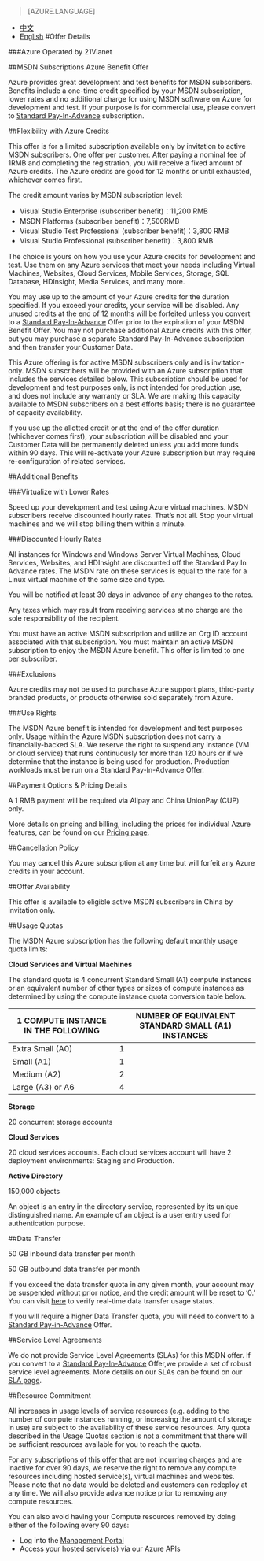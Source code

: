 <properties
	pageTitle=""
    description=""
    services=""
    documentationCenter=""
    authors=""
    manager=""
    editor=""
    tags=""/>

<tags ms.service="legal" ms.date="" wacn.date="" wacn.lang="en"/>

> [AZURE.LANGUAGE]
- [中文](/offers/ms-mc-arz-msdn/)
- [English](/offers/ms-mc-arz-msdn-en/)
#Offer Details

###Azure Operated by 21Vianet

##MSDN Subscriptions Azure Benefit Offer

Azure provides great development and test benefits for MSDN subscribers. Benefits include a one-time credit specified by your MSDN subscription, lower rates and no additional charge for using MSDN software on Azure for development and test. If your purpose is for commercial use, please convert to [Standard Pay-In-Advance](https://www.azure.cn/offers/ms-mc-arz-33p/) subscription.

##Flexibility with Azure Credits

This offer is for a limited subscription available only by invitation to active MSDN subscribers. One offer per customer. After paying a nominal fee of 1RMB and completing the registration, you will receive a fixed amount of Azure credits. The Azure credits are good for 12 months or until exhausted, whichever comes first.

The credit amount varies by MSDN subscription level:

 - Visual Studio Enterprise (subscriber benefit)：11,200 RMB
 - MSDN Platforms (subscriber benefit)：7,500RMB
 - Visual Studio Test Professional (subscriber benefit)：3,800 RMB
 - Visual Studio Professional (subscriber benefit)：3,800 RMB

The choice is yours on how you use your Azure credits for development and test. Use them on any Azure services that meet your needs including Virtual Machines, Websites, Cloud Services, Mobile Services, Storage, SQL Database, HDInsight, Media Services, and many more.

You may use up to the amount of your Azure credits for the duration specified. If you exceed your credits, your service will be disabled. Any unused credits at the end of 12 months will be forfeited unless you convert to a [Standard Pay-In-Advance](https://www.azure.cn/offers/ms-mc-arz-33p/) Offer prior to the expiration of your MSDN Benefit Offer. You may not purchase additional Azure credits with this offer, but you may purchase a separate Standard Pay-In-Advance subscription and then transfer your Customer Data.

This Azure offering is for active MSDN subscribers only and is invitation-only. MSDN subscribers will be provided with an Azure subscription that includes the services detailed below. This subscription should be used for development and test purposes only, is not intended for production use, and does not include any warranty or SLA. We are making this capacity available to MSDN subscribers on a best efforts basis; there is no guarantee of capacity availability.

If you use up the allotted credit or at the end of the offer duration (whichever comes first), your subscription will be disabled and your Customer Data will be permanently deleted unless you add more funds within 90 days. This will re-activate your Azure subscription but may require re-configuration of related services. 

##Additional Benefits

###Virtualize with Lower Rates

Speed up your development and test using Azure virtual machines. MSDN subscribers receive discounted hourly rates. That’s not all. Stop your virtual machines and we will stop billing them within a minute.


###Discounted Hourly Rates

All instances for Windows and Windows Server Virtual Machines, Cloud Services, Websites, and HDInsight are discounted off the Standard Pay In Advance rates. The MSDN rate on these services is equal to the rate for a Linux virtual machine of the same size and type.

You will be notified at least 30 days in advance of any changes to the rates.

Any taxes which may result from receiving services at no charge are the sole responsibility of the recipient.

You must have an active MSDN subscription and utilize an Org ID account associated with that subscription. You must maintain an active MSDN subscription to enjoy the MSDN Azure benefit. This offer is limited to one per subscriber.


###Exclusions

Azure credits may not be used to purchase Azure support plans, third-party branded products, or products otherwise sold separately from Azure.

###Use Rights

The MSDN Azure benefit is intended for development and test purposes only. Usage within the Azure MSDN subscription does not carry a financially-backed SLA. We reserve the right to suspend any instance (VM or cloud service) that runs continuously for more than 120 hours or if we determine that the instance is being used for production. Production workloads must be run on a Standard Pay-In-Advance Offer.

##Payment Options & Pricing Details

A 1 RMB payment will be required via Alipay and China UnionPay (CUP) only.

More details on pricing and billing, including the prices for individual Azure features, can be found on our [Pricing page](https://www.azure.cn/pricing/overview/).

##Cancellation Policy

You may cancel this Azure subscription at any time but will forfeit any Azure credits in your account.

##Offer Availability

This offer is available to eligible active MSDN subscribers in China by invitation only.

##Usage Quotas

The MSDN Azure subscription has the following default monthly usage quota limits:

**Cloud Services and Virtual Machines**

The standard quota is 4 concurrent Standard Small (A1) compute instances or an equivalent number of other types or sizes of compute instances as determined by using the compute instance quota conversion table below.


|1 COMPUTE INSTANCE IN THE FOLLOWING|NUMBER OF EQUIVALENT STANDARD SMALL (A1) INSTANCES|
|------------|---------------------|
|Extra Small (A0) |1 |
|Small (A1)| 1 |
|Medium (A2)| 2 |
|Large (A3) or A6| 4 |


**Storage**

20 concurrent storage accounts

**Cloud Services**

20 cloud services accounts. Each cloud services account will have 2 deployment environments: Staging and Production.

**Active Directory**

150,000 objects

An object is an entry in the directory service, represented by its unique distinguished name. An example of an object is a user entry used for authentication purpose.

##Data Transfer

50 GB inbound data transfer per month

50 GB outbound data transfer per month

If you exceed the data transfer quota in any given month, your account may be suspended without prior notice, and the credit amount will be reset to ‘0.’ You can visit [here](https://account.windowsazure.cn/Subscriptions) to verify real-time data transfer usage status.

If you will require a higher Data Transfer quota, you will need to convert to a [Standard Pay-in-Advance](https://www.azure.cn/offers/ms-mc-arz-33p) Offer.

##Service Level Agreements

We do not provide Service Level Agreements (SLAs) for this MSDN offer. If you convert to a [Standard Pay-In-Advance](https://www.azure.cn/offers/ms-mc-arz-33p) Offer,we provide a set of robust service level agreements. More details on our SLAs can be found on our [SLA page](https://www.azure.cn/support/legal/sla/).

##Resource Commitment

All increases in usage levels of service resources (e.g. adding to the number of compute instances running, or increasing the amount of storage in use) are subject to the availability of these service resources. Any quota described in the Usage Quotas section is not a commitment that there will be sufficient resources available for you to reach the quota.

For any subscriptions of this offer that are not incurring charges and are inactive for over 90 days, we reserve the right to remove any compute resources including hosted service(s), virtual machines and websites. Please note that no data would be deleted and customers can redeploy at any time. We will also provide advance notice prior to removing any compute resources.

You can also avoid having your Compute resources removed by doing either of the following every 90 days:

 - Log into the [Management Portal](https://manage.windowsazure.cn)
 - Access your hosted service(s) via our Azure APIs
